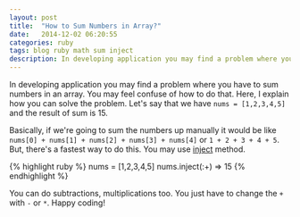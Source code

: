 ```yaml
---
layout: post
title:  "How to Sum Numbers in Array?"
date:   2014-12-02 06:20:55
categories: ruby
tags: blog ruby math sum inject
description: In developing application you may find a problem where you have to sum numbers inside an array. You may feel confuse of how to do that. Here, I explain how you can solve the problem. Let's say that we have `nums = [1,2,3,4,5]` and the result of sum is 15.
---
```

In developing application you may find a problem where you have to sum numbers in an array. You may feel confuse of how to do that. Here, I explain how you can solve the problem. Let's say that we have `nums = [1,2,3,4,5]` and the result of sum is 15.<!--more-->

Basically, if we're going to sum the numbers up manually it would be like `nums[0] + nums[1] + nums[2] + nums[3] + nums[4]` or `1 + 2 + 3 + 4 + 5`. But, there's a fastest way to do this. You may use <a href="http://apidock.com/ruby/Enumerable/inject" target="_blank">inject</a> method.

{% highlight ruby %}
nums = [1,2,3,4,5]
nums.inject(:+)
=> 15
{% endhighlight %}

You can do subtractions, multiplications too. You just have to change the `+` with `-` or `*`. Happy coding!
